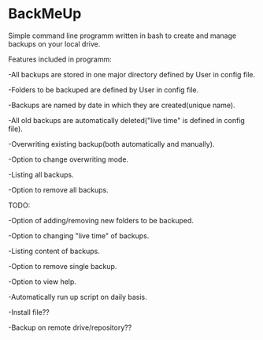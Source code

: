 # BackMeUp
Simple command line programm written in bash to create and manage backups on your local drive.

Features included in programm:

-All backups are stored in one major directory defined by User in config file.

-Folders to be backuped are defined by User in config file.

-Backups are named by date in which they are created(unique name).

-All old backups are automatically deleted("live time" is defined in config file).

-Overwriting existing backup(both automatically and manually).

-Option to change overwriting mode.

-Listing all backups.

-Option to remove all backups.


TODO:

-Option of adding/removing new folders to be backuped.

-Option to changing "live time" of backups.

-Listing content of backups.

-Option to remove single backup.

-Option to view help.

-Automatically run up script on daily basis.

-Install file??

-Backup on remote drive/repository??


